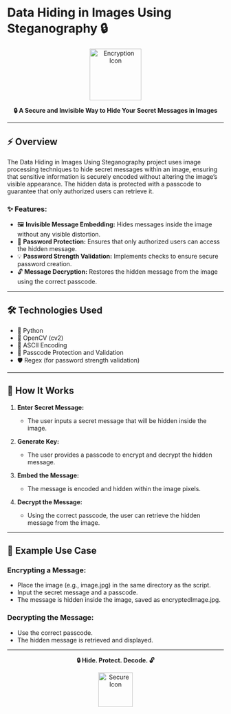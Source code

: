 # Data Hiding in Images Using Steganography 🔒

<p align="center">
  <img src="https://github.com/user-attachments/assets/30fd11ca-6cc6-48c0-b1a0-c280229e8ba5" alt="Encryption Icon" width="120">
</p>

<p align="center">
  <strong>🔒 A Secure and Invisible Way to Hide Your Secret Messages in Images</strong>
</p>

---

## ⚡ Overview

The Data Hiding in Images Using Steganography project uses image processing techniques to hide secret messages within an image, ensuring that sensitive information is securely encoded without altering the image’s visible appearance. The hidden data is protected with a passcode to guarantee that only authorized users can retrieve it.

### ✨ Features:
- 🖼️ **Invisible Message Embedding:** Hides messages inside the image without any visible distortion.
- 🔑 **Password Protection:** Ensures that only authorized users can access the hidden message.
- 💡 **Password Strength Validation:** Implements checks to ensure secure password creation.
- 🔓 **Message Decryption:** Restores the hidden message from the image using the correct passcode.

---

## 🛠 Technologies Used

- 🐍 Python
- 📸 OpenCV (cv2)
- 🧩 ASCII Encoding
- 🔐 Passcode Protection and Validation
- 🛡️ Regex (for password strength validation)

---

## 🧩 How It Works

1. **Enter Secret Message:**
   - The user inputs a secret message that will be hidden inside the image.
   
2. **Generate Key:**
   - The user provides a passcode to encrypt and decrypt the hidden message.
   
3. **Embed the Message:**
   - The message is encoded and hidden within the image pixels.
   
4. **Decrypt the Message:**
   - Using the correct passcode, the user can retrieve the hidden message from the image.
---

## 🎨 Example Use Case

### Encrypting a Message:
- Place the image (e.g., image.jpg) in the same directory as the script.
- Input the secret message and a passcode.
- The message is hidden inside the image, saved as encryptedImage.jpg.

### Decrypting the Message:
- Use the correct passcode.
- The hidden message is retrieved and displayed.

---

<p align="center">
  <strong>🔒 Hide. Protect. Decode. 🔓</strong>
</p>

<p align="center">
  <img src="https://github.com/user-attachments/assets/9a49c464-b813-487f-8943-d921bc1af323" alt="Secure Icon" width="80">
</p>
